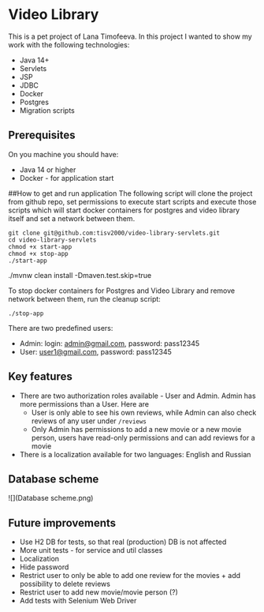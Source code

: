 # Video Library

This is a pet project of Lana Timofeeva.
In this project I wanted to show my work with the following technologies:
- Java 14+
- Servlets
- JSP
- JDBC
- Docker
- Postgres
- Migration scripts

## Prerequisites

On you machine you should have:

- Java 14 or higher
- Docker - for application start

##How to get and run application
The following script will clone the project from github repo, 
set permissions to execute start scripts and execute those scripts 
which will start docker containers for postgres and video library itself
and set a network between them.
```
git clone git@github.com:tisv2000/video-library-servlets.git
cd video-library-servlets
chmod +x start-app
chmod +x stop-app
./start-app
```
./mvnw clean install -Dmaven.test.skip=true

To stop docker containers for Postgres and Video Library and remove network between them, run the cleanup script:
```
./stop-app
```
There are two predefined users:
- Admin: login: admin@gmail.com, password: pass12345
- User: user1@gmail.com, password: pass12345

## Key features
- There are two authorization roles available - User and Admin. Admin has more permissions than a User.
Here are 
    - User is only able to see his own reviews, while Admin can also check reviews of any user under `/reviews`
    - Only Admin has permissions to add a new movie or a new movie person, users have read-only permissions 
  and can add reviews for a movie
- There is a localization available for two languages: English and Russian

## Database scheme
![](Database scheme.png)

## Future improvements

- Use H2 DB for tests, so that real (production) DB is not affected
- More unit tests - for service and util classes
- Localization
- Hide password
- Restrict user to only be able to add one review for the movies + add possibility to delete reviews
- Restrict user to add new movie/movie person (?)
- Add tests with Selenium Web Driver

